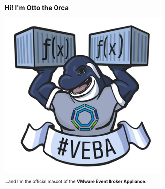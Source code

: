 ## Hi! I'm Otto the Orca

<center><img src="veba_otto_the_orca_1024x1024.png"></img></center>

...and I'm the official mascot of the **VMware Event Broker Appliance**.
